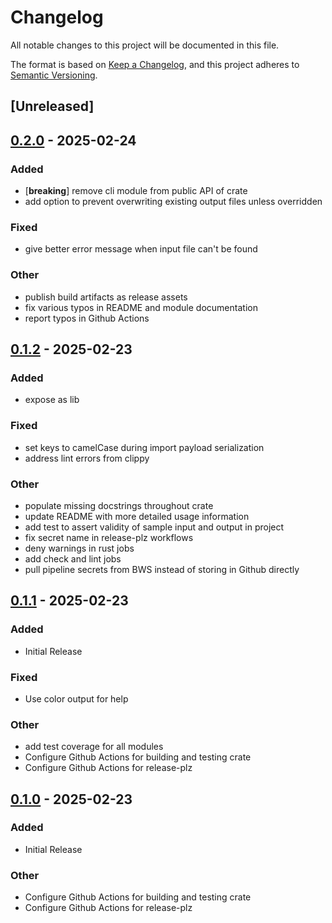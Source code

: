 # Changelog

All notable changes to this project will be documented in this file.

The format is based on [Keep a Changelog](https://keepachangelog.com/en/1.0.0/),
and this project adheres to [Semantic Versioning](https://semver.org/spec/v2.0.0.html).

## [Unreleased]

## [0.2.0](https://github.com/travipross/env2bws/compare/v0.1.2...v0.2.0) - 2025-02-24

### Added

- [**breaking**] remove cli module from public API of crate
- add option to prevent overwriting existing output files unless overridden

### Fixed

- give better error message when input file can't be found

### Other

- publish build artifacts as release assets
- fix various typos in README and module documentation
- report typos in Github Actions

## [0.1.2](https://github.com/travipross/env2bws/compare/v0.1.1...v0.1.2) - 2025-02-23

### Added

- expose as lib

### Fixed

- set keys to camelCase during import payload serialization
- address lint errors from clippy

### Other

- populate missing docstrings throughout crate
- update README with more detailed usage information
- add test to assert validity of sample input and output in project
- fix secret name in release-plz workflows
- deny warnings in rust jobs
- add check and lint jobs
- pull pipeline secrets from BWS instead of storing in Github directly

## [0.1.1](https://github.com/travipross/env2bws/compare/v0.1.0...v0.1.1) - 2025-02-23

### Added

- Initial Release

### Fixed

- Use color output for help

### Other

- add test coverage for all modules
- Configure Github Actions for building and testing crate
- Configure Github Actions for release-plz

## [0.1.0](https://github.com/travipross/env2bws/releases/tag/v0.1.0) - 2025-02-23

### Added

- Initial Release

### Other

- Configure Github Actions for building and testing crate
- Configure Github Actions for release-plz
